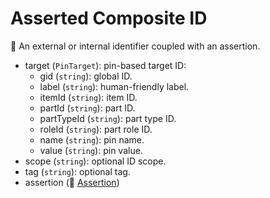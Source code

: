 # Asserted Composite ID

🧱 An external or internal identifier coupled with an assertion.

- target (`PinTarget`): pin-based target ID:
  - gid (`string`): global ID.
  - label (`string`): human-friendly label.
  - itemId (`string`): item ID.
  - partId (`string`): part ID.
  - partTypeId (`string`): part type ID.
  - roleId (`string`): part role ID.
  - name (`string`): pin name.
  - value (`string`): pin value.
- scope (`string`): optional ID scope.
- tag (`string`): optional tag.
- assertion (🧱 [Assertion](assertion.md))
